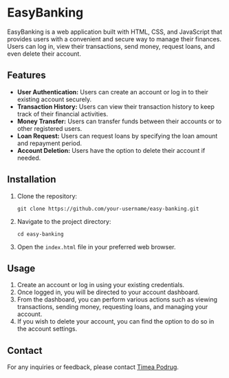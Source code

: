 # EasyBanking

EasyBanking is a web application built with HTML, CSS, and JavaScript that provides users with a convenient and secure way to manage their finances. Users can log in, view their transactions, send money, request loans, and even delete their account.


## Features

- **User Authentication:** Users can create an account or log in to their existing account securely.
- **Transaction History:** Users can view their transaction history to keep track of their financial activities.
- **Money Transfer:** Users can transfer funds between their accounts or to other registered users.
- **Loan Request:** Users can request loans by specifying the loan amount and repayment period.
- **Account Deletion:** Users have the option to delete their account if needed.

## Installation

1. Clone the repository:

   ```shell
   git clone https://github.com/your-username/easy-banking.git
   ```

2. Navigate to the project directory:

   ```shell
   cd easy-banking
   ```

3. Open the `index.html` file in your preferred web browser.

## Usage

1. Create an account or log in using your existing credentials.
2. Once logged in, you will be directed to your account dashboard.
3. From the dashboard, you can perform various actions such as viewing transactions, sending money, requesting loans, and managing your account.
4. If you wish to delete your account, you can find the option to do so in the account settings.

## Contact

For any inquiries or feedback, please contact [Timea Podrug](mailto:timea-podrug@gmail.com).


